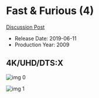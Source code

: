 # Fast & Furious (4)

[Discussion Post](https://www.avsforum.com/threads/bass-eq-for-filtered-movies.2995212/post-58204968)

* Release Date: 2019-06-11
* Production Year: 2009

## 4K/UHD/DTS:X

![img 0](https://i.imgur.com/kXVwGhe.jpg)

![img 1](https://i.imgur.com/lLWu9zc.jpg)

